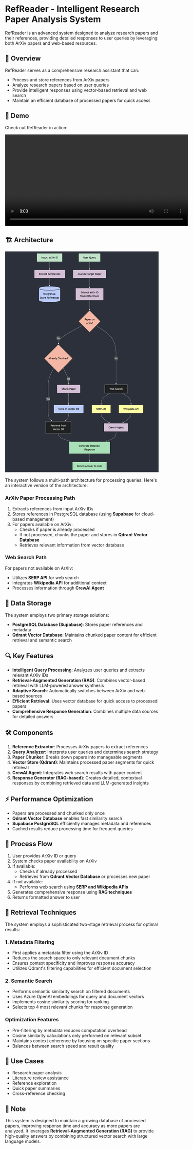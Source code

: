 # RefReader - Intelligent Research Paper Analysis System

RefReader is an advanced system designed to analyze research papers and their references, providing detailed responses to user queries by leveraging both ArXiv papers and web-based resources.

## 🚀 Overview

RefReader serves as a comprehensive research assistant that can:
- Process and store references from ArXiv papers
- Analyze research papers based on user queries
- Provide intelligent responses using vector-based retrieval and web search
- Maintain an efficient database of processed papers for quick access

## 🎥 Demo

Check out RefReader in action:

<video width="600" controls>
  <source src="demo-video/Ref-reader-demo.mp4" type="video/mp4">
  Your browser does not support the video tag.
</video>

## 🏗️ Architecture

<img src="Architecture/Ref-Reader-Architecture.png" alt="RefReader Architecture" width="600"/>

The system follows a multi-path architecture for processing queries. Here's an interactive version of the architecture:

### ArXiv Paper Processing Path
1. Extracts references from input ArXiv IDs
2. Stores references in PostgreSQL database (using **Supabase** for cloud-based management)
3. For papers available on ArXiv:
   - Checks if paper is already processed
   - If not processed, chunks the paper and stores in **Qdrant Vector Database**
   - Retrieves relevant information from vector database

### Web Search Path
For papers not available on ArXiv:
- Utilizes **SERP API** for web search
- Integrates **Wikipedia API** for additional context
- Processes information through **CrewAI Agent**

## 💾 Data Storage

The system employs two primary storage solutions:
- **PostgreSQL Database (Supabase)**: Stores paper references and metadata
- **Qdrant Vector Database**: Maintains chunked paper content for efficient retrieval and semantic search

## 🔍 Key Features

- **Intelligent Query Processing**: Analyzes user queries and extracts relevant ArXiv IDs
- **Retrieval-Augmented Generation (RAG)**: Combines vector-based retrieval with LLM-powered answer synthesis
- **Adaptive Search**: Automatically switches between ArXiv and web-based sources
- **Efficient Retrieval**: Uses vector database for quick access to processed papers
- **Comprehensive Response Generation**: Combines multiple data sources for detailed answers

## 🛠️ Components

1. **Reference Extractor**: Processes ArXiv papers to extract references
2. **Query Analyzer**: Interprets user queries and determines search strategy
3. **Paper Chunker**: Breaks down papers into manageable segments
4. **Vector Store (Qdrant)**: Maintains processed paper segments for quick retrieval
5. **CrewAI Agent**: Integrates web search results with paper content
6. **Response Generator (RAG-based)**: Creates detailed, contextual responses by combining retrieved data and LLM-generated insights

## ⚡ Performance Optimization

- Papers are processed and chunked only once
- **Qdrant Vector Database** enables fast similarity search
- **Supabase PostgreSQL** efficiently manages metadata and references
- Cached results reduce processing time for frequent queries

## 🔄 Process Flow

1. User provides ArXiv ID or query
2. System checks paper availability on ArXiv
3. If available:
   - Checks if already processed
   - Retrieves from **Qdrant Vector Database** or processes new paper
4. If not available:
   - Performs web search using **SERP and Wikipedia APIs**
5. Generates comprehensive response using **RAG techniques**
6. Returns formatted answer to user

## 🎯 Retrieval Techniques

The system employs a sophisticated two-stage retrieval process for optimal results:

### 1. Metadata Filtering
- First applies a metadata filter using the ArXiv ID
- Reduces the search space to only relevant document chunks
- Ensures context specificity and improves response accuracy
- Utilizes Qdrant's filtering capabilities for efficient document selection

### 2. Semantic Search
- Performs semantic similarity search on filtered documents
- Uses Azure OpenAI embeddings for query and document vectors
- Implements cosine similarity scoring for ranking
- Selects top 4 most relevant chunks for response generation

### Optimization Features
- Pre-filtering by metadata reduces computation overhead
- Cosine similarity calculations only performed on relevant subset
- Maintains context coherence by focusing on specific paper sections
- Balances between search speed and result quality

## 🎯 Use Cases

- Research paper analysis
- Literature review assistance
- Reference exploration
- Quick paper summaries
- Cross-reference checking

## 📝 Note

This system is designed to maintain a growing database of processed papers, improving response time and accuracy as more papers are analyzed. It leverages **Retrieval-Augmented Generation (RAG)** to provide high-quality answers by combining structured vector search with large language models.

